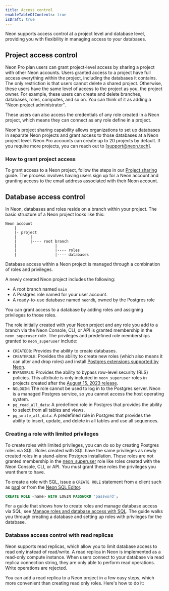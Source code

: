 ```yaml
---
title: Access control
enableTableOfContents: true
isDraft: true
---
```


Neon supports access control at a project level and database level, providing you with flexibility in managing access to your databases.

## Project access control

Neon Pro plan users can grant project-level access by sharing a project with other Neon accounts. Users granted access to a project have full access everything within the project, including the databases it contains. The only restriction is that users cannot delete a shared project. Otherwise, these users have the same level of access to the project as you, the project owner. For example, these users can create and delete branches, databases, roles, computes, and so on. You can think of it as adding a "Neon project administrator".

These users can also access the credentials of any role created in a Neon project, which means they can connect as any role define in a project.

Neon's project sharing capability allows organizations to set up databases in separate Neon projects and grant access to those databases at a Neon project level. Neon Pro accounts can create up to 20 projects by default. If you require more projects, you can reach out to [support@neon.tech].

### How to grant project access

To grant access to a Neon project, follow the steps in our [Project sharing](/docs/guides/project-sharing-guide) guide. The process involves having users sign up for a Neon account and granting access to the email address associated with their Neon account.

## Database access control

In Neon, databases and roles reside on a branch within your project. The basic structure of a Neon project looks like this:

```text
Neon account
    |
    |- project 
    |      |
    |      |---- root branch
    |                 |
    |                 |---- roles
    |                 |---- databases          
```

Database access within a Neon project is managed through a combination of roles and privileges.

A newly created Neon project includes the following:

- A root branch named `main`
- A Postgres role named for your user account.
- A ready-to-use database named `neondb`, owned by the Postgres role

You can grant access to a database by adding roles and assigning privileges to those roles.

The role initially created with your Neon project and any role you add to a branch via the Neon Console, CLI, or API is granted membership in the `neon_superuser` role. The privileges and predefined role memberships granted to `neon_superuser` include:

- `CREATEDB`: Provides the ability to create databases.
- `CREATEROLE`: Provides the ability to create new roles (which also means it can alter and drop roles) and install [Postgres extensions supported by Neon](/docs/extensions/pg-extensions).
- `BYPASSRLS`: Provides the ability to bypass row-level security (RLS) policies. This attribute is only included in `neon_superuser` roles in projects created after the [August 15, 2023 release](/docs/release-notes/2023-08-15-storage-and-compute).
- `NOLOGIN`: The role cannot be used to log in to the Postgres server. Neon is a managed Postgres service, so you cannot access the host operating system.
- `pg_read_all_data`: A predefined role in Postgres that provides the ability to select from all tables and views.
- `pg_write_all_data`: A predefined role in Postgres that provides the ability to insert, update, and delete in all tables and use all sequences.

### Creating a role with limited privileges

To create roles with limited privileges, you can do so by creating Postgres roles via SQL. Roles created with SQL have the same privileges as newly created roles in a stand-alone Postgres installation. These roles are not granted membership in the [neon_superuser](/docs/manage/roles/#the-neon_superuser-role) role like roles created with the Neon Console, CLI, or API. You must grant these roles the privileges you want them to have.

To create a role with SQL, issue a `CREATE ROLE` statement from a client such as [psql](/docs/connect/query-with-psql-editor) or from the [Neon SQL Editor](/docs/get-started-with-neon/query-with-neon-sql-editor).

```sql
CREATE ROLE <name> WITH LOGIN PASSWORD 'password';
```

For a guide that shows how to create roles and manage database access via SQL, see [Manage roles and database access with SQL](/docs/guides/manage-database-access). The guide walks you through creating a database and setting up roles with privileges for the database.

### Database access control with read replicas

Neon supports read replicas, which allow you to limit database access to read only instead of read/write. A read replica in Neon is implemented as a read-only compute instance. When users connect to your database via read replica connection string, they are only able to perform read operations. Write operations are rejected.

You can add a read replica to a Neon project in a few easy steps, which more convenient than creating read only roles. Here's how to do it:



